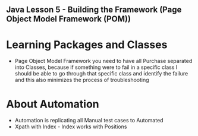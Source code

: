 ## Java Lesson 5 - Building the Framework (Page Object Model Framework (POM))

# Learning Packages and Classes 
 * Page Object Model Framework you need to have all Purchase separated into Classes, because if something were to fail in a specific class I should be able to go through that specific class and identify the failure and this also minimizes the process of troubleshooting

# About Automation
 * Automation is replicating all Manual test cases to Automated
 * Xpath with Index - Index works with Positions